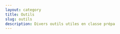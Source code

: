 ```yaml
---
layout: category
title: Outils
slug: outils
description: Divers outils utiles en classe prépa
---
```

